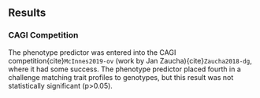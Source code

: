 ## Results

[//]: # (TODO: Write)

### CAGI Competition
The phenotype predictor was entered into the CAGI competition{cite}`McInnes2019-ov` (work by Jan Zaucha){cite}`Zaucha2018-dg`, where it had some success. The phenotype predictor placed fourth in a challenge matching trait profiles to genotypes, but this result was not statistically significant (p>0.05).